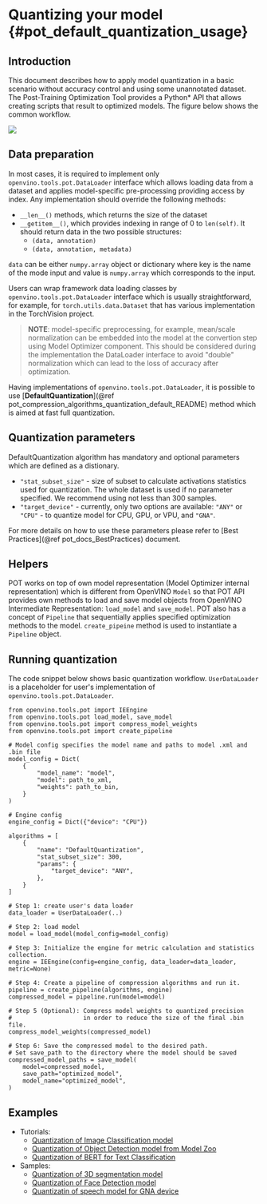 # Quantizing your model {#pot_default_quantization_usage}

## Introduction
This document describes how to apply model quantization in a basic scenario without accuracy control and using some unannotated dataset. The Post-Training Optimization Tool provides a Python* API that allows creating scripts that result to optimized models. The figure below shows the common workflow.

![](./images/api.png)

## Data preparation
In most cases, it is required to implement only `openvino.tools.pot.DataLoader` interface which allows loading data from a dataset and applies model-specific pre-processing providing access by index. Any implementation should override the following methods: 

- `__len__()` methods, which returns the size of the dataset
- `__getitem__()`, which provides indexing in range of 0 to `len(self)`. It should return data in the two possible structures:
   - `(data, annotation)`
   - `(data, annotation, metadata)`

`data` can be either `numpy.array` object or dictionary where key is the name of the mode input and value is `numpy.array` which corresponds to the input.
  
Users can wrap framework data loading classes by `openvino.tools.pot.DataLoader` interface which is usually straightforward, for example, for `torch.utils.data.Dataset` that has various implementation in the TorchVision project.

> **NOTE**: model-specific preprocessing, for example, mean/scale normalization can be embedded into the model at the convertion step using Model Optimizer component. This should be considered during the implementation the DataLoader interface to avoid "double" normalization which can lead to the loss of accuracy after optimization.

Having implementations of `openvino.tools.pot.DataLoader`, it is possible to use  [**DefaultQuantization**](@ref pot_compression_algorithms_quantization_default_README) method which is aimed at fast full quantization.

## Quantization parameters
DefaultQuantization algorithm has mandatory and optional parameters which are defined as a distionary.   
- `"stat_subset_size"` - size of subset to calculate activations statistics used for quantization. The whole dataset is used if no parameter specified. We recommend using not less than 300 samples.
- `"target_device"` - currently, only two options are available: `"ANY"` or `"CPU"` -  to quantize model for CPU, GPU, or VPU, and `"GNA"`.

For more details on how to use these parameters please refer to [Best Practices](@ref pot_docs_BestPractices) document.

## Helpers
POT works on top of own model representation (Model Optimizer internal representation) which is different from OpenVINO `Model` so that POT API provides own methods to load and save model objects from OpenVINO Intermediate Representation: `load_model` and `save_model`. POT also has a concept of `Pipeline` that sequentially applies specified optimization methods to the model. `create_pipeine` method is used to instantiate a `Pipeline` object.

## Running quantization

The code snippet below shows basic quantization workflow. `UserDataLoader` is a placeholder for user's implementation of `openvino.tools.pot.DataLoader`.

```
from openvino.tools.pot import IEEngine
from openvino.tools.pot load_model, save_model
from openvino.tools.pot import compress_model_weights
from openvino.tools.pot import create_pipeline

# Model config specifies the model name and paths to model .xml and .bin file
model_config = Dict(
    {
        "model_name": "model",
        "model": path_to_xml,
        "weights": path_to_bin,
    }
)

# Engine config
engine_config = Dict({"device": "CPU"})

algorithms = [
    {
        "name": "DefaultQuantization",
        "stat_subset_size": 300,
        "params": {
            "target_device": "ANY",
        },
    }
]

# Step 1: create user's data loader
data_loader = UserDataLoader(..)

# Step 2: load model
model = load_model(model_config=model_config)

# Step 3: Initialize the engine for metric calculation and statistics collection.
engine = IEEngine(config=engine_config, data_loader=data_loader, metric=None)

# Step 4: Create a pipeline of compression algorithms and run it.
pipeline = create_pipeline(algorithms, engine)
compressed_model = pipeline.run(model=model)

# Step 5 (Optional): Compress model weights to quantized precision
#                    in order to reduce the size of the final .bin file.
compress_model_weights(compressed_model)

# Step 6: Save the compressed model to the desired path.
# Set save_path to the directory where the model should be saved
compressed_model_paths = save_model(
    model=compressed_model,
    save_path="optimized_model",
    model_name="optimized_model",
)
```

## Examples

* Tutorials:
  * [Quantization of Image Classification model](https://github.com/openvinotoolkit/openvino_notebooks/tree/main/notebooks/301-tensorflow-training-openvino)
  * [Quantization of Object Detection model from Model Zoo](https://github.com/openvinotoolkit/openvino_notebooks/tree/main/notebooks/111-detection-quantization)
  * [Quantization of BERT for Text Classification](https://github.com/openvinotoolkit/openvino_notebooks/tree/main/notebooks/105-language-quantize-bert)
* Samples:
  * [Quantization of 3D segmentation model](https://github.com/openvinotoolkit/openvino/tree/master/tools/pot/openvino/tools/pot/api/samples/3d_segmentation)
  * [Quantization of Face Detection model](https://github.com/openvinotoolkit/openvino/tree/master/tools/pot/openvino/tools/pot/api/samples/face_detection)
  * [Quantizatin of speech model for GNA device](https://github.com/openvinotoolkit/openvino/tree/master/tools/pot/openvino/tools/pot/api/samples/speech)

